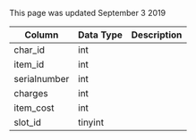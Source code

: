 This page was updated September 3 2019

| Column       | Data Type | Description |
| ------------ | --------- | ----------- |
| char_id      | int       |             |
| item_id      | int       |             |
| serialnumber | int       |             |
| charges      | int       |             |
| item_cost    | int       |             |
| slot_id      | tinyint   |             |